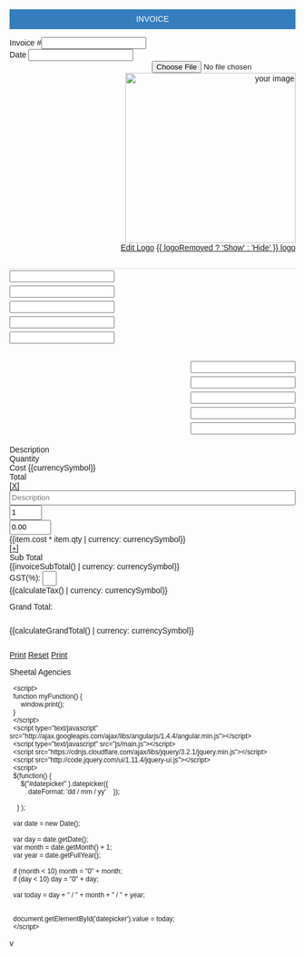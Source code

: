 <!DOCTYPE html>
<html lang="en">
<head>
    <meta charset="UTF-8">
    <meta http-equiv="X-UA-Compatible" content="IE=edge">
    <meta name="viewport" content="width=device-width, initial-scale=1.0">
    <title>SUNRISE</title>
</head>
<body>
    <head>
        <link rel="stylesheet" href="http://netdna.bootstrapcdn.com/bootstrap/3.0.0/css/bootstrap.min.css">
        <link rel="stylesheet" type="text/css" href="css/style.css">  
        <link rel='stylesheet' href='https://code.jquery.com/ui/1.11.4/themes/smoothness/jquery-ui.css'>
      </head>
      <body ng-app="invoicing" ng-controller="InvoiceCtrl" >
        <div class="container" width="800px" id="invoice" >
          <div class="row">
            <div class="col-xs-12 heading">
              INVOICE
            </div>
          </div>
          <div class="row branding">
            <div class="col-xs-6">
              <div class="invoice-number-container">
                <label for="invoice-number">Invoice #</label><input type="text" id="invoice-number" ng-model="invoice.invoice_number" /><br>
                <label for="invoice-number">Date </label> <input type="text" id="datepicker" />
              </div>
            </div>
            <div class="col-xs-6 logo-container">
              <input type="file" id="imgInp" />
              <img ng-hide="logoRemoved" id="company_logo" ng-src="{{ logo }}" alt="your image" width="300" />
              <div>
                <div class="noPrint" ng-hide="printMode">
                  <a ng-click="editLogo()" href >Edit Logo</a>
                  <a ng-click="toggleLogo()" id="remove_logo" href >{{ logoRemoved ? 'Show' : 'Hide' }} logo</a>
                </div>
              </div>
            </div>
          </div>
          <div class="row infos">
            <div class="col-xs-6">
              <div class="input-container"><input type="text" ng-model="invoice.customer_info.name"/></div>
              <div class="input-container"><input type="text" ng-model="invoice.customer_info.web_link"/></div>
              <div class="input-container"><input type="text" ng-model="invoice.customer_info.address1"/></div>
              <div class="input-container"><input type="text" ng-model="invoice.customer_info.address2"/></div>
              <div class="input-container"><input type="text" ng-model="invoice.customer_info.postal"/></div>
              <div class="input-container" data-ng-hide='printMode' style="visibility:hidden">
                <select ng-model='currencySymbol' ng-options='currency.symbol as currency.name for currency in availableCurrencies'></select>
              </div>
            </div>
            <div class="col-xs-6 right">
              <div class="input-container"><input type="text" ng-model="invoice.company_info.name" title="Customer Name" class="bor-bor"></div>
              <div class="input-container"><input type="text" ng-model="invoice.company_info.web_link" title="Customer Address line 1"></div>
              <div class="input-container"><input type="text" ng-model="invoice.company_info.address1" title="Customer Address line 2"></div>
              <div class="input-container"><input type="text" ng-model="invoice.company_info.address2" title="Customer Contact Number"></div>
              <div class="input-container"><input type="text" ng-model="invoice.company_info.postal" title="Customer Email Id"></div>
            </div>
          </div>
          <div class="items-table">
            <div class="row header">
              <div class="col-xs-1">&nbsp;</div>
              <div class="col-xs-5">Description</div>
              <div class="col-xs-2">Quantity</div>
              <div class="col-xs-2">Cost {{currencySymbol}}</div>
              <div class="col-xs-2 text-right">Total</div>
            </div>
            <div class="row invoice-item" ng-repeat="item in invoice.items" ng-animate="'slide-down'">
              <div class="col-xs-1 remove-item-container">
                <a href ng-hide="printMode" ng-click="removeItem(item)" class="btn btn-danger">[X]</a>
              </div>
              <div class="col-xs-5 input-container">
                <input ng-model="item.description" placeholder="Description" >
              </div>
              <div class="col-xs-2 input-container">
                <input ng-model="item.qty" value="1" size="4" ng-required ng-validate="integer" placeholder="Quantity" />
              </div>
              <div class="col-xs-2 input-container">
                <input ng-model="item.cost" value="0.00" ng-required ng-validate="number" size="6" placeholder="Cost" />
              </div>
              <div class="col-xs-2 text-right input-container">
                {{item.cost * item.qty | currency: currencySymbol}}
              </div>
            </div>
            <div class="row invoice-item">
              <div class="col-xs-12 add-item-container" ng-hide="printMode">
                <a class="btn btn-primary" href ng-click="addItem()" >[+]</a>
              </div>
            </div>
            <div class="row">
              <div class="col-xs-10 text-right">Sub Total</div>
              <div class="col-xs-2 text-right">{{invoiceSubTotal() | currency: currencySymbol}}</div>
            </div>
            <div class="row">
              <div class="col-xs-10 text-right">GST(%): <input ng-model="invoice.tax" ng-validate="number" style="width:25px"></div>
              <div class="col-xs-2 text-right">{{calculateTax() | currency: currencySymbol}}</div>
            </div>
            <div class="row">
              <div class="col-xs-10 text-right">Grand Total:</div>
              <div class="col-xs-2 text-right">{{calculateGrandTotal() | currency: currencySymbol}}</div>
            </div>
          </div>
          <div class="row noPrint actions">
            <a href="#" class="btn btn-primary" ng-show="printMode" ng-click="printInfo()">Print</a>
            <a href="#" class="btn btn-primary" ng-click="clearLocalStorage()">Reset</a>
            <a href="#" class="btn btn-primary" onclick="myFunction()" >Print</a>
          </div>
          <div class="row">
              <section class="signature">
                <div>
                  <p>Sheetal Agencies</p>
                  <p><p>
                </div>
              </section>
          </div>
        </div>
        
      <script>
      function myFunction() {
          window.print();
      }
      </script>
      <script type="text/javascript" src="http://ajax.googleapis.com/ajax/libs/angularjs/1.4.4/angular.min.js"></script>
      <script type="text/javascript" src="js/main.js"></script>
      <script src="https://cdnjs.cloudflare.com/ajax/libs/jquery/3.2.1/jquery.min.js"></script>
      <script src="http://code.jquery.com/ui/1.11.4/jquery-ui.js"></script>
      <script>
      $(function() {
          $("#datepicker" ).datepicker({
              dateFormat: 'dd / mm / yy'	});
      
        } );
      
      var date = new Date();
      
      var day = date.getDate();
      var month = date.getMonth() + 1;
      var year = date.getFullYear();
      
      if (month < 10) month = "0" + month;
      if (day < 10) day = "0" + day;
      
      var today = day + " / " + month + " / " + year;
      
      
      document.getElementById('datepicker').value = today;
      </script>
      
</body>
<style>
    @import url('https://fonts.googleapis.com/css?family=Roboto+Slab:400,700|Rubik:400,500,700');
/* 
font-family: 'Rubik', sans-serif;
font-family: 'Roboto Slab', serif;
*/
*{
	font-family: 'Rubik', sans-serif !important;
}

.slide-down-enter,
.slide-down-leave
{
    -webkit-transition:200ms cubic-bezier(0.250, 0.250, 0.750, 0.750) all;
    -moz-transition:200ms cubic-bezier(0.250, 0.250, 0.750, 0.750) all;
    -ms-transition:200ms cubic-bezier(0.250, 0.250, 0.750, 0.750) all;
    -o-transition:200ms cubic-bezier(0.250, 0.250, 0.750, 0.750) all;
    transition:200ms cubic-bezier(0.250, 0.250, 0.750, 0.750) all;
    display:block;
    overflow:hidden;
    position:relative;
}

.items-table .row {
  border-bottom:1px solid #ddd;
  line-height:3em;
}
.items-table .row:last-child {
  border-bottom:none;
  line-height:3em;
}

.slide-down-enter.slide-down-enter-active,
.slide-down-leave {
    opacity:1;
    height:46px;
}

.slide-down-leave.slide-down-leave-active,
.slide-down-enter {
    opacity:0;
    height:0px;
}


.invoice-number-container * {
  font-weight:400;
}

.items-table .row:nth-child(even) {
  background:#f9f9f9;
}
.items-table input {
  line-height:1.5em;
}
.actions {
  padding-top:1em;
}
input:focus {
  outline: 0;
}
.col-xs-5.input-container input {
    width: 100%;
}
.heading {
  background-color:#357EBD;
  color:#FFF;
  margin-bottom:1em;
  text-align:center;
  line-height:2.5em;
}
.branding {
  padding-bottom:2em;
  border-bottom:1px solid #ddd;
}
.logo-container {
  text-align:right;
}
.infos .right {
  text-align:right;
}
.infos .right input {
  text-align:right;
}
.infos .input-container {
  padding:3px 0;
}

.header.row {
  font-weight:bold;
  border-bottom:1px solid #ddd;
  border-top:1px solid #ddd;
}

input, textarea{
  border: 1px solid #FFF; 
}

.container input:hover, .container textarea:hover,
.table-striped > tbody > tr:nth-child(2n+1) > td input:hover,
.container input:focus, .container textarea:focus,
.table-striped > tbody > tr:nth-child(2n+1) > td input:focus{
  border: 1px solid #CCC;
}

.table-striped > tbody > tr:nth-child(2n+1) > td input{
    background-color: #F9F9F9;
    border: 1px solid #F9F9F9;
}


.signature p {
    font-size: 13px;
    font-family: 'Roboto Slab', serif;
    letter-spacing: 1px;
    line-height: 1.4 !important;
    margin-top: 80px;
}
@media print {
    .noPrint {
        display:none;
    }
    .remove-item-container{
        visibility:hidden;
    }
    .add-item-container{
        visibility:hidden;
    }
	* { -webkit-print-color-adjust: exact; }
		html { background: none; padding: 0; }
		body { box-shadow: none; margin: 0; }
		span:empty { display: none; }
		.add, .cut { display: none; }
	  	.central_btn{display: none;}

}


body{
  padding:20px;
}

.infos input{
  width: 300px;
}

.align-right input{
  text-align:right;
  width: 300px;
}

div.container{
  width: 800px;
}

#imgInp{
  display: none;
}

.copy {
  font-family: "Lucida Grande", "Lucida Sans Unicode", "Lucida Sans", Geneva, Verdana, sans-serif;
  width: 100%;
  margin: 40px 0 20px 0;
  font-size: 10px;
  color: rgba(0, 0, 0, 0.5);
  text-align: center;
  color: #404040;
  cursor: default;
  line-height: 1.4em;
}

.copy .love {
  display: inline-block;
  position: relative;
  color: #ce0c15;
}


.ui-datepicker .ui-datepicker-title span.ui-datepicker-month {
    font-family: 'Rubik', sans-serif;
    font-weight: 400;
    font-size: 15px;
}
.ui-datepicker .ui-datepicker-title span.ui-datepicker-year {
    font-family: 'Rubik', sans-serif;
    font-weight: 400;
    font-size: 15px;
}
th .ui-datepicker-week-end {
    font-family: 'Rubik', sans-serif;
    font-weight: 400;
    font-size: 15px;
    padding-top: 12px;
}
.ui-datepicker table th {
    font-family: 'Rubik', sans-serif;
    font-weight: 400;
    font-size: 13px;
}
.ui-datepicker td {
    font-size: 13px;
    font-family: 'Rubik', sans-serif;
}
.ui-datepicker td a.ui-state-default.ui-state-highlight.ui-state-active {
    background: #ffffff;
    color: #3F51B5;
    border: 1px solid #3F51B5;
    text-align: center;
}
.ui-datepicker .ui-datepicker-prev, .ui-datepicker .ui-datepicker-next {
    position: absolute;
    top: -4px;
    width: 1.8em;
    height: 1.8em;
}
.ui-datepicker table thead tr th:nth-child(2) {
    background: #F44336;
    color: #fff;
}
.ui-datepicker th {
    padding: 5px;
    text-align: center;
    font-weight: bold;
    border: 0;
    border-radius: 0;
}
.ui-datepicker table tbody tr td:nth-child(2) a.ui-state-default {
    border: 1px solid #f44336;
    text-align: center;
    background: #f44336;
    color: #fff;
}
.ui-state-default, .ui-widget-content .ui-state-default, .ui-widget-header .ui-state-default {
    border: 1px solid #00BCD4;
    background: #00BCD4 50% 50% repeat-x;
    font-weight: normal;
    color: #ffffff;
    text-align: center;
}
.ui-datepicker table th {
    font-family: 'Rubik', sans-serif;
    font-weight: 400;
    font-size: 13px;
    background: #3c3c3c;
    color: #fff;
    border-right: 2px solid #fff;
}
.ui-datepicker .ui-datepicker-header {
    position: relative;
    padding: .2em 0;
    border: none;
    background: none;
}
.ui-datepicker table tbody tr a.ui-state-default.ui-state-active {
    background: #fff !important;
    color: #00bcd4 !important;
}
.ui-state-hover, .ui-widget-content .ui-state-hover, .ui-widget-header .ui-state-hover, .ui-state-focus, .ui-widget-content .ui-state-focus, .ui-widget-header .ui-state-focus {
    border: none;
    background: none;
    font-weight: normal;
    color: #FFC107;
}
</style>
<script>
    angular.module('invoicing', [])

// The default logo for the invoice
.constant('DEFAULT_LOGO', 'http://txt-dynamic.static.1001fonts.net/txt/dHRmLjcyLjA2NWNkYi5UV0ZvYVc1a2NtRnJZWElnUVdkbGJtTjUuMAAA/youre-so-cool.regular.png')

// The invoice displayed when the user first uses the app
.constant('DEFAULT_INVOICE', {
  tax: 18.00,
  invoice_number: 1001,
  customer_info: {
    name: 'Mahindrakar Agency',
    web_link: 'Near Arya Samaj Mandir',
    address1: 'Udgir-413517',
    address2: 'Mo.No (+91) 989-014-9128',
    postal: 'Mo.No (+91) 989-013-9867'
  },
  company_info: {
    name: '',
    web_link: '',
    address1: '',
    address2: '',
    postal: ''
  },
  items:[
    { qty: 1, description: 'Switching Machine', cost: 4500 }
  ]
})

// Service for accessing local storage
.service('LocalStorage', [function() {

  var Service = {};

  // Returns true if there is a logo stored
  var hasLogo = function() {
    return !!localStorage['logo'];
  };

  // Returns a stored logo (false if none is stored)
  Service.getLogo = function() {
    if (hasLogo()) {
      return localStorage['logo'];
    } else {
      return false;
    }
  };

  Service.setLogo = function(logo) {
    localStorage['logo'] = logo;
  };

  // Checks to see if an invoice is stored
  var hasInvoice = function() {
    return !(localStorage['invoice'] == '' || localStorage['invoice'] == null);
  };

  // Returns a stored invoice (false if none is stored)
  Service.getInvoice = function() {
    if (hasInvoice()) {
      return JSON.parse(localStorage['invoice']);
    } else {
      return false;
    }
  };

  Service.setInvoice = function(invoice) {
    localStorage['invoice'] = JSON.stringify(invoice);
  };

  // Clears a stored logo
  Service.clearLogo = function() {
    localStorage['logo'] = '';
  };

  // Clears a stored invoice
  Service.clearinvoice = function() {
    localStorage['invoice'] = '';
  };

  // Clears all local storage
  Service.clear = function() {
    localStorage['invoice'] = '';
    Service.clearLogo();
  };

  return Service;

}])

.service('Currency', [function(){

  var service = {};

  service.all = function() {
    return [
      {
        name: 'Indian Rupee (₹)',
        symbol: '(₹)'
      }
    ]
  }

  return service;
  
}])

// Main application controller
.controller('InvoiceCtrl', ['$scope', '$http', 'DEFAULT_INVOICE', 'DEFAULT_LOGO', 'LocalStorage', 'Currency',
  function($scope, $http, DEFAULT_INVOICE, DEFAULT_LOGO, LocalStorage, Currency) {

  // Set defaults
  $scope.currencySymbol = '₹ ';
  $scope.logoRemoved = false;
  $scope.printMode   = false;

  (function init() {
    // Attempt to load invoice from local storage
    !function() {
      var invoice = LocalStorage.getInvoice();
      $scope.invoice = invoice ? invoice : DEFAULT_INVOICE;
    }();

    // Set logo to the one from local storage or use default
    !function() {
      var logo = LocalStorage.getLogo();
      $scope.logo = logo ? logo : DEFAULT_LOGO;
    }();

    $scope.availableCurrencies = Currency.all();

  })()
  // Adds an item to the invoice's items
  $scope.addItem = function() {
    $scope.invoice.items.push({ qty:1, cost:0, description:"" });
  }

  // Toggle's the logo
  $scope.toggleLogo = function(element) {
    $scope.logoRemoved = !$scope.logoRemoved;
    LocalStorage.clearLogo();
  };

  // Triggers the logo chooser click event
  $scope.editLogo = function() {
    // angular.element('#imgInp').trigger('click');
    document.getElementById('imgInp').click();
  };

  $scope.printInfo = function() {
    window.print();
  };

  // Remotes an item from the invoice
  $scope.removeItem = function(item) {
    $scope.invoice.items.splice($scope.invoice.items.indexOf(item), 1);
  };

  // Calculates the sub total of the invoice
  $scope.invoiceSubTotal = function() {
    var total = 0.00;
    angular.forEach($scope.invoice.items, function(item, key){
      total += (item.qty * item.cost);
    });
    return total;
  };

  // Calculates the tax of the invoice
  $scope.calculateTax = function() {
    return (($scope.invoice.tax * $scope.invoiceSubTotal())/100);
  };

  // Calculates the grand total of the invoice
  $scope.calculateGrandTotal = function() {
    saveInvoice();
    return $scope.calculateTax() + $scope.invoiceSubTotal();
  };

  // Clears the local storage
  $scope.clearLocalStorage = function() {
    var confirmClear = confirm('Are you sure you would like to clear the invoice?');
    if(confirmClear) {
      LocalStorage.clear();
      setInvoice(DEFAULT_INVOICE);
    }
  };

  // Sets the current invoice to the given one
  var setInvoice = function(invoice) {
    $scope.invoice = invoice;
    saveInvoice();
  };

  // Reads a url
  var readUrl = function(input) {
    if (input.files && input.files[0]) {
      var reader = new FileReader();
      reader.onload = function (e) {
        document.getElementById('company_logo').setAttribute('src', e.target.result);
        LocalStorage.setLogo(e.target.result);
      }
      reader.readAsDataURL(input.files[0]);
    }
  };

  // Saves the invoice in local storage
  var saveInvoice = function() {
    LocalStorage.setInvoice($scope.invoice);
  };

  // Runs on document.ready
  angular.element(document).ready(function () {
    // Set focus
    document.getElementById('invoice-number').focus();

    // Changes the logo whenever the input changes
    document.getElementById('imgInp').onchange = function() {
      readUrl(this);
    };
  });

}])

</script>
</html>v
